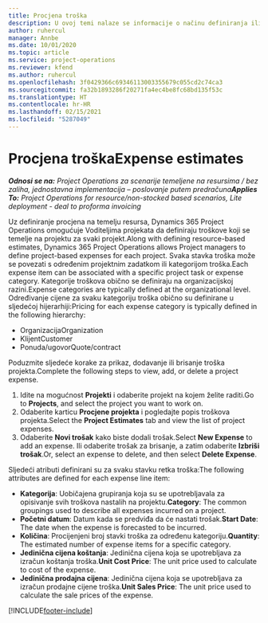```yaml
---
title: Procjena troška
description: U ovoj temi nalaze se informacije o načinu definiranja ili procjene troškova koji se temelje na projektu.
author: ruhercul
manager: Annbe
ms.date: 10/01/2020
ms.topic: article
ms.service: project-operations
ms.reviewer: kfend
ms.author: ruhercul
ms.openlocfilehash: 3f0429366c69346113003355679c055cd2c74ca3
ms.sourcegitcommit: fa32b1893286f20271fa4ec4be8fc68bd135f53c
ms.translationtype: HT
ms.contentlocale: hr-HR
ms.lasthandoff: 02/15/2021
ms.locfileid: "5287049"
---
```

# <a name="expense-estimates"></a><span data-ttu-id="268c6-103">Procjena troška</span><span class="sxs-lookup"><span data-stu-id="268c6-103">Expense estimates</span></span>
<span data-ttu-id="268c6-104">_**Odnosi se na:** Project Operations za scenarije temeljene na resursima / bez zaliha, jednostavna implementacija – poslovanje putem predračuna_</span><span class="sxs-lookup"><span data-stu-id="268c6-104">_**Applies To:** Project Operations for resource/non-stocked based scenarios, Lite deployment - deal to proforma invoicing_</span></span>

<span data-ttu-id="268c6-105">Uz definiranje procjena na temelju resursa, Dynamics 365 Project Operations omogućuje Voditeljima projekata da definiraju troškove koji se temelje na projektu za svaki projekt.</span><span class="sxs-lookup"><span data-stu-id="268c6-105">Along with defining resource-based estimates, Dynamics 365 Project Operations allows Project managers to define project-based expenses for each project.</span></span> <span data-ttu-id="268c6-106">Svaka stavka troška može se povezati s određenim projektnim zadatkom ili kategorijom troška.</span><span class="sxs-lookup"><span data-stu-id="268c6-106">Each expense item can be associated with a specific project task or expense category.</span></span> <span data-ttu-id="268c6-107">Kategorije troškova obično se definiraju na organizacijskoj razini.</span><span class="sxs-lookup"><span data-stu-id="268c6-107">Expense categories are typically defined at the organizational level.</span></span> <span data-ttu-id="268c6-108">Određivanje cijene za svaku kategoriju troška obično su definirane u sljedećoj hijerarhiji:</span><span class="sxs-lookup"><span data-stu-id="268c6-108">Pricing for each expense category is typically defined in the following hierarchy:</span></span>

- <span data-ttu-id="268c6-109">Organizacija</span><span class="sxs-lookup"><span data-stu-id="268c6-109">Organization</span></span>
- <span data-ttu-id="268c6-110">Klijent</span><span class="sxs-lookup"><span data-stu-id="268c6-110">Customer</span></span>
- <span data-ttu-id="268c6-111">Ponuda/ugovor</span><span class="sxs-lookup"><span data-stu-id="268c6-111">Quote/contract</span></span>

<span data-ttu-id="268c6-112">Poduzmite sljedeće korake za prikaz, dodavanje ili brisanje troška projekta.</span><span class="sxs-lookup"><span data-stu-id="268c6-112">Complete the following steps to view, add, or delete a project expense.</span></span>

1. <span data-ttu-id="268c6-113">Idite na mogućnost **Projekti** i odaberite projekt na kojem želite raditi.</span><span class="sxs-lookup"><span data-stu-id="268c6-113">Go to **Projects**, and select the project you want to work on.</span></span>
2. <span data-ttu-id="268c6-114">Odaberite karticu **Procjene projekta** i pogledajte popis troškova projekta.</span><span class="sxs-lookup"><span data-stu-id="268c6-114">Select the **Project Estimates** tab and view the list of project expenses.</span></span>
3. <span data-ttu-id="268c6-115">Odaberite **Novi trošak** kako biste dodali trošak.</span><span class="sxs-lookup"><span data-stu-id="268c6-115">Select **New Expense** to add an expense.</span></span> <span data-ttu-id="268c6-116">Ili odaberite trošak za brisanje, a zatim odaberite **Izbriši trošak**.</span><span class="sxs-lookup"><span data-stu-id="268c6-116">Or, select an expense to delete, and then select **Delete Expense**.</span></span>

<span data-ttu-id="268c6-117">Sljedeći atributi definirani su za svaku stavku retka troška:</span><span class="sxs-lookup"><span data-stu-id="268c6-117">The following attributes are defined for each expense line item:</span></span>

- <span data-ttu-id="268c6-118">**Kategorija**: Uobičajena grupiranja koja su se upotrebljavala za opisivanje svih troškova nastalih na projektu.</span><span class="sxs-lookup"><span data-stu-id="268c6-118">**Category**: The common groupings used to describe all expenses incurred on a project.</span></span>
- <span data-ttu-id="268c6-119">**Početni datum**: Datum kada se predviđa da će nastati trošak.</span><span class="sxs-lookup"><span data-stu-id="268c6-119">**Start Date**: The date when the expense is forecasted to be incurred.</span></span>
- <span data-ttu-id="268c6-120">**Količina**: Procijenjeni broj stavki troška za određenu kategoriju.</span><span class="sxs-lookup"><span data-stu-id="268c6-120">**Quantity**: The estimated number of expense items for a specific category.</span></span>
- <span data-ttu-id="268c6-121">**Jedinična cijena koštanja**: Jedinična cijena koja se upotrebljava za izračun koštanja troška.</span><span class="sxs-lookup"><span data-stu-id="268c6-121">**Unit Cost Price**: The unit price used to calculate to cost of the expense.</span></span>
- <span data-ttu-id="268c6-122">**Jedinična prodajna cijena**: Jedinična cijena koja se upotrebljava za izračun prodajne cijene troška.</span><span class="sxs-lookup"><span data-stu-id="268c6-122">**Unit Sales Price**: The unit price used to calculate the sale prices of the expense.</span></span>



[!INCLUDE[footer-include](../includes/footer-banner.md)]